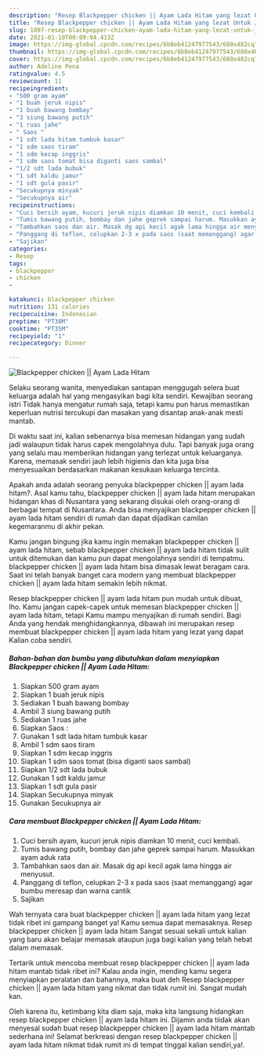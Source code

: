 ```yaml
---
description: "Resep Blackpepper chicken || Ayam Lada Hitam yang lezat Untuk Jualan"
title: "Resep Blackpepper chicken || Ayam Lada Hitam yang lezat Untuk Jualan"
slug: 1097-resep-blackpepper-chicken-ayam-lada-hitam-yang-lezat-untuk-jualan
date: 2021-01-10T00:09:04.413Z
image: https://img-global.cpcdn.com/recipes/6b8eb41247977543/680x482cq70/blackpepper-chicken-ayam-lada-hitam-foto-resep-utama.jpg
thumbnail: https://img-global.cpcdn.com/recipes/6b8eb41247977543/680x482cq70/blackpepper-chicken-ayam-lada-hitam-foto-resep-utama.jpg
cover: https://img-global.cpcdn.com/recipes/6b8eb41247977543/680x482cq70/blackpepper-chicken-ayam-lada-hitam-foto-resep-utama.jpg
author: Adeline Pena
ratingvalue: 4.5
reviewcount: 11
recipeingredient:
- "500 gram ayam"
- "1 buah jeruk nipis"
- "1 buah bawang bombay"
- "3 siung bawang putih"
- "1 ruas jahe"
- " Saos "
- "1 sdt lada hitam tumbuk kasar"
- "1 sdm saos tiram"
- "1 sdm kecap inggris"
- "1 sdm saos tomat bisa diganti saos sambal"
- "1/2 sdt lada bubuk"
- "1 sdt kaldu jamur"
- "1 sdt gula pasir"
- "Secukupnya minyak"
- "Secukupnya air"
recipeinstructions:
- "Cuci bersih ayam, kucuri jeruk nipis diamkan 10 menit, cuci kembali."
- "Tumis bawang putih, bombay dan jahe geprek sampai harum. Masukkan ayam aduk rata"
- "Tambahkan saos dan air. Masak dg api kecil agak lama hingga air menyusut."
- "Panggang di teflon, celupkan 2-3 x pada saos (saat memanggang) agar bumbu meresap dan warna cantik"
- "Sajikan"
categories:
- Resep
tags:
- blackpepper
- chicken
- 

katakunci: blackpepper chicken  
nutrition: 131 calories
recipecuisine: Indonesian
preptime: "PT38M"
cooktime: "PT35M"
recipeyield: "1"
recipecategory: Dinner

---
```



![Blackpepper chicken || Ayam Lada Hitam](https://img-global.cpcdn.com/recipes/6b8eb41247977543/680x482cq70/blackpepper-chicken-ayam-lada-hitam-foto-resep-utama.jpg)

Selaku seorang wanita, menyediakan santapan menggugah selera buat keluarga adalah hal yang mengasyikan bagi kita sendiri. Kewajiban seorang istri Tidak hanya mengatur rumah saja, tetapi kamu pun harus memastikan keperluan nutrisi tercukupi dan masakan yang disantap anak-anak mesti mantab.

Di waktu  saat ini, kalian sebenarnya bisa memesan hidangan yang sudah jadi walaupun tidak harus capek mengolahnya dulu. Tapi banyak juga orang yang selalu mau memberikan hidangan yang terlezat untuk keluarganya. Karena, memasak sendiri jauh lebih higienis dan kita juga bisa menyesuaikan berdasarkan makanan kesukaan keluarga tercinta. 



Apakah anda adalah seorang penyuka blackpepper chicken || ayam lada hitam?. Asal kamu tahu, blackpepper chicken || ayam lada hitam merupakan hidangan khas di Nusantara yang sekarang disukai oleh orang-orang di berbagai tempat di Nusantara. Anda bisa menyajikan blackpepper chicken || ayam lada hitam sendiri di rumah dan dapat dijadikan camilan kegemaranmu di akhir pekan.

Kamu jangan bingung jika kamu ingin memakan blackpepper chicken || ayam lada hitam, sebab blackpepper chicken || ayam lada hitam tidak sulit untuk ditemukan dan kamu pun dapat mengolahnya sendiri di tempatmu. blackpepper chicken || ayam lada hitam bisa dimasak lewat beragam cara. Saat ini telah banyak banget cara modern yang membuat blackpepper chicken || ayam lada hitam semakin lebih nikmat.

Resep blackpepper chicken || ayam lada hitam pun mudah untuk dibuat, lho. Kamu jangan capek-capek untuk memesan blackpepper chicken || ayam lada hitam, tetapi Kamu mampu menyajikan di rumah sendiri. Bagi Anda yang hendak menghidangkannya, dibawah ini merupakan resep membuat blackpepper chicken || ayam lada hitam yang lezat yang dapat Kalian coba sendiri.

<!--inarticleads1-->

##### Bahan-bahan dan bumbu yang dibutuhkan dalam menyiapkan Blackpepper chicken || Ayam Lada Hitam:

1. Siapkan 500 gram ayam
1. Siapkan 1 buah jeruk nipis
1. Sediakan 1 buah bawang bombay
1. Ambil 3 siung bawang putih
1. Sediakan 1 ruas jahe
1. Siapkan  Saos :
1. Gunakan 1 sdt lada hitam tumbuk kasar
1. Ambil 1 sdm saos tiram
1. Siapkan 1 sdm kecap inggris
1. Siapkan 1 sdm saos tomat (bisa diganti saos sambal)
1. Siapkan 1/2 sdt lada bubuk
1. Gunakan 1 sdt kaldu jamur
1. Siapkan 1 sdt gula pasir
1. Siapkan Secukupnya minyak
1. Gunakan Secukupnya air




<!--inarticleads2-->

##### Cara membuat Blackpepper chicken || Ayam Lada Hitam:

1. Cuci bersih ayam, kucuri jeruk nipis diamkan 10 menit, cuci kembali.
1. Tumis bawang putih, bombay dan jahe geprek sampai harum. Masukkan ayam aduk rata
1. Tambahkan saos dan air. Masak dg api kecil agak lama hingga air menyusut.
1. Panggang di teflon, celupkan 2-3 x pada saos (saat memanggang) agar bumbu meresap dan warna cantik
1. Sajikan




Wah ternyata cara buat blackpepper chicken || ayam lada hitam yang lezat tidak ribet ini gampang banget ya! Kamu semua dapat memasaknya. Resep blackpepper chicken || ayam lada hitam Sangat sesuai sekali untuk kalian yang baru akan belajar memasak ataupun juga bagi kalian yang telah hebat dalam memasak.

Tertarik untuk mencoba membuat resep blackpepper chicken || ayam lada hitam mantab tidak ribet ini? Kalau anda ingin, mending kamu segera menyiapkan peralatan dan bahannya, maka buat deh Resep blackpepper chicken || ayam lada hitam yang nikmat dan tidak rumit ini. Sangat mudah kan. 

Oleh karena itu, ketimbang kita diam saja, maka kita langsung hidangkan resep blackpepper chicken || ayam lada hitam ini. Dijamin anda tiidak akan menyesal sudah buat resep blackpepper chicken || ayam lada hitam mantab sederhana ini! Selamat berkreasi dengan resep blackpepper chicken || ayam lada hitam nikmat tidak rumit ini di tempat tinggal kalian sendiri,ya!.

